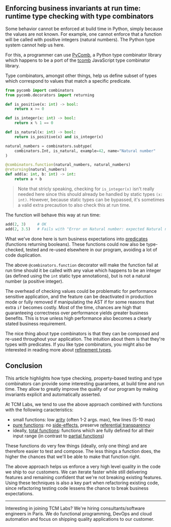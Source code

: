 ## Enforcing business invariants at run time: runtime type checking with type combinators

Some behavior cannot be enforced at build time in Python, simply because the values are not known. For example, one cannot enforce that a function will be called with positive integers (natural numbers). The Python type system cannot help us here.

For this, a programmer can use [PyComb](https://github.com/fcracker79/pycomb), a Python type combinator library which happens to be a port of the [tcomb](https://github.com/gcanti/tcomb) JavaScript type combinator library.

Type combinators, amongst other things, help us define subset of types which correspond to values that match a specific predicate.

```python
from pycomb import combinators
from pycomb.decorators import returning

def is_positive(x: int) -> bool:
    return x >= 0

def is_integer(x: int) -> bool:
    return x % 1 == 0

def is_natural(x: int) -> bool:
    return is_positive(x) and is_integer(x)

natural_numbers = combinators.subtype(
    combinators.Int, is_natural, example=42, name="Natural number"
)

@combinators.function(natural_numbers, natural_numbers)
@returning(natural_numbers)
def add(a: int, b: int) -> int:
    return a + b
```

> Note that stricly speaking, checking for `is_integer(x)` isn't really needed here since this should already be handled by static types `(x: int)`. However, because static types can be bypassed, it's sometimes a valid extra precaution to also check this at run time.

The function will behave this way at run time:

```python
add(2, 3)     # OK
add(2, 3.5)   # Fails with "Error on Natural number: expected Natural number but was int"
```

What we've done here is turn business expectations into [predicates](<https://en.wikipedia.org/wiki/Predicate_(mathematical_logic)>) (functions returning booleans). These functions could now also be type-checked, tested and re-used elsewhere in our program, avoiding a lot of code duplication.

The above `@combinators.function` decorator will make the function fail at run time should it be called with any value which happens to be an integer (as defined using the `int` static type annotations), but is not a natural number (a positive integer).

The overhead of checking values could be problematic for performance sensitive application, and the feature can be deactivated in production mode or fully removed if manipulating the AST if for some reasons that extra `if` becomes costly. Most of the time, chances are high that guaranteeing correctness over performance yields greater business benefits. This is true unless high performance also becomes a clearly stated business requirement.

The nice thing about type combinators is that they can be composed and re-used throughout your application. The intuition about them is that they're types with predicates. If you like type combinators, you might also be interested in reading more about [refinement types](https://en.wikipedia.org/wiki/Refinement_type).

## Conclusion

This article highlights how type checking, property-based testing and type combinators can provide some interesting guarantees, at build time and run time. They allow to greatly improve the quality of our program by making invariants explicit and automatically asserted.

At TCM Labs, we tend to use the above approach combined with functions with the following caracteristics:

- small functions: low [arity](https://en.wikipedia.org/wiki/Arity) (often 1-2 args. max), few lines (5-10 max)
- [pure functions](https://en.wikipedia.org/wiki/Pure_function): no [side-effects](<https://en.wikipedia.org/wiki/Side_effect_(computer_science)>), preserve [referential transparency](https://en.wikipedia.org/wiki/Referential_transparency)
- ideally, [total functions](https://en.wikipedia.org/wiki/Partial_function#Total_function): functions which are fully defined for all their input range (in contrast to [partial functions](https://en.wikipedia.org/wiki/Partial_function))

These functions do very few things (ideally, only one thing) and are therefore easier to test and compose. The less things a function does, the higher the chances that we'll be able to make that function right.

The above approach helps us enforce a very high level quality in the code we ship to our customers. We can iterate faster while still delivering features and remaining confident that we're not breaking existing features. Using these techniques is also a key part when refactoring existing code, since refactoring testing code lessens the chance to break business expectations.

---

Interesting in joining TCM Labs? We're hiring consultants/software engineers in Paris. We do functional programming, DevOps and cloud automation and focus on shipping quality applications to our customer.
